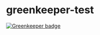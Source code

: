 # greenkeeper-test

[![Greenkeeper badge](https://badges.greenkeeper.io/daviderama/greenkeeper-test.svg)](https://greenkeeper.io/)